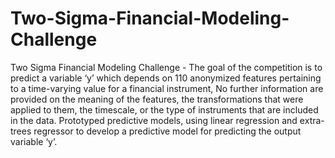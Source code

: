# Two-Sigma-Financial-Modeling-Challenge
Two Sigma Financial Modeling Challenge - The goal of the competition is to predict a variable ‘y’ which depends on 110 anonymized features pertaining to a time-varying value for a financial instrument, No further information are provided on the meaning of the features, the transformations that were applied to them, the timescale, or the type of instruments that are included in the data. Prototyped predictive models, using linear regression and extra-trees regressor to develop a predictive model for predicting the output variable ‘y’. 
